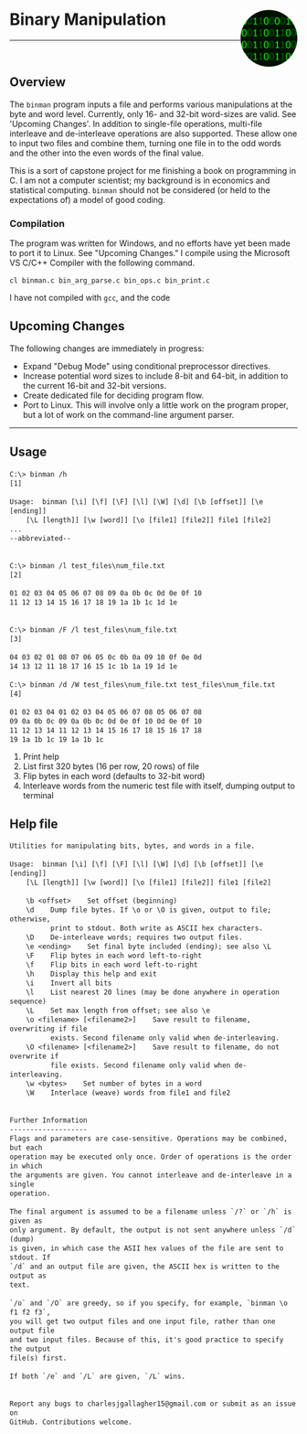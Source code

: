 # Binary Manipulation <img src="logo.png" align="right" height=100 />



---
&nbsp;


## Overview
The `binman` program inputs a file and performs various manipulations at the byte and word level. Currently, only 16- and 32-bit word-sizes are valid. See 'Upcoming Changes'. In addition to single-file operations, multi-file interleave and de-interleave operations are also supported. These allow one to input two files and combine them, turning one file in to the odd words and the other into the even words of the final value.

This is a sort of capstone project for me finishing a book on programming in C. I am not a computer scientist; my background is in economics and statistical computing. `binman` should not be considered (or held to the expectations of) a model of good coding.

### Compilation
The program was written for Windows, and no efforts have yet been made to port it to Linux. See "Upcoming Changes." I compile using the Microsoft VS C/C++ Compiler with the following command.

```raw
cl binman.c bin_arg_parse.c bin_ops.c bin_print.c
```

I have not compiled with `gcc`, and the code

## Upcoming Changes
The following changes are immediately in progress:

- Expand "Debug Mode" using conditional preprocessor directives.
- Increase potential word sizes to include 8-bit and 64-bit, in addition to the current 16-bit and 32-bit versions.
- Create dedicated file for deciding program flow.
- Port to Linux. This will involve only a little work on the program proper, but a lot of work on the command-line argument parser.

---

## Usage

```raw
C:\> binman /h                                                      [1]

Usage:  binman [\i] [\f] [\F] [\l] [\W] [\d] [\b [offset]] [\e [ending]]
    [\L [length]] [\w [word]] [\o [file1] [file2]] file1 [file2]
...
--abbreviated--


C:\> binman /l test_files\num_file.txt                              [2]

01 02 03 04 05 06 07 08 09 0a 0b 0c 0d 0e 0f 10
11 12 13 14 15 16 17 18 19 1a 1b 1c 1d 1e


C:\> binman /F /l test_files\num_file.txt                           [3]

04 03 02 01 08 07 06 05 0c 0b 0a 09 10 0f 0e 0d
14 13 12 11 18 17 16 15 1c 1b 1a 19 1d 1e

C:\> binman /d /W test_files\num_file.txt test_files\num_file.txt   [4]

01 02 03 04 01 02 03 04 05 06 07 08 05 06 07 08
09 0a 0b 0c 09 0a 0b 0c 0d 0e 0f 10 0d 0e 0f 10
11 12 13 14 11 12 13 14 15 16 17 18 15 16 17 18
19 1a 1b 1c 19 1a 1b 1c
```

1. Print help
2. List first 320 bytes (16 per row, 20 rows) of file
3. Flip bytes in each word (defaults to 32-bit word)
4. Interleave words from the numeric test file with itself, dumping output to terminal

## Help file
```raw
Utilities for manipulating bits, bytes, and words in a file.

Usage:  binman [\i] [\f] [\F] [\l] [\W] [\d] [\b [offset]] [\e [ending]]
    [\L [length]] [\w [word]] [\o [file1] [file2]] file1 [file2]

    \b <offset>    Set offset (beginning)
    \d    Dump file bytes. If \o or \O is given, output to file; otherwise,
          print to stdout. Both write as ASCII hex characters.
    \D    De-interleave words; requires two output files.
    \e <ending>    Set final byte included (ending); see also \L
    \F    Flip bytes in each word left-to-right
    \f    Flip bits in each word left-to-right
    \h    Display this help and exit
    \i    Invert all bits
    \l    List nearest 20 lines (may be done anywhere in operation sequence)
    \L    Set max length from offset; see also \e
    \o <filename> [<filename2>]    Save result to filename, overwriting if file
          exists. Second filename only valid when de-interleaving.
    \O <filename> [<filename2>]    Save result to filename, do not overwrite if
          file exists. Second filename only valid when de-interleaving.
    \w <bytes>    Set number of bytes in a word
    \W    Interlace (weave) words from file1 and file2


Further Information
-------------------
Flags and parameters are case-sensitive. Operations may be combined, but each
operation may be executed only once. Order of operations is the order in which
the arguments are given. You cannot interleave and de-interleave in a single
operation.

The final argument is assumed to be a filename unless `/?` or `/h` is given as
only argument. By default, the output is not sent anywhere unless `/d` (dump)
is given, in which case the ASII hex values of the file are sent to stdout. If
`/d` and an output file are given, the ASCII hex is written to the output as
text.

`/o` and `/O` are greedy, so if you specify, for example, `binman \o f1 f2 f3`,
you will get two output files and one input file, rather than one output file
and two input files. Because of this, it's good practice to specify the output
file(s) first.

If both `/e` and `/L` are given, `/L` wins.


Report any bugs to charlesjgallagher15@gmail.com or submit as an issue on
GitHub. Contributions welcome.
```
